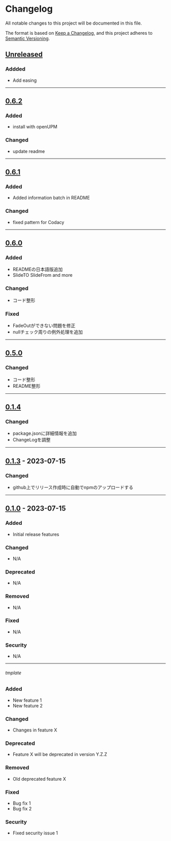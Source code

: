# Changelog

All notable changes to this project will be documented in this file.

The format is based on [Keep a Changelog](https://keepachangelog.com/en/1.0.0/),
and this project adheres to [Semantic Versioning](https://semver.org/spec/v2.0.0.html).

## [Unreleased]
### Addded
- Add easing

---
## [0.6.2]

### Added
- install with openUPM

### Changed
- update readme
---
## [0.6.1]

### Added
- Added information batch in README

### Changed
- fixed pattern for Codacy

---
## [0.6.0]

### Added
- READMEの日本語版追加
- SlideTO SlideFrom and more

### Changed
- コード整形

### Fixed
- FadeOutができない問題を修正
- nullチェック周りの例外処理を追加
---
## [0.5.0]

### Changed
- コード整形
- README整形
---

## [0.1.4]

### Changed
- package.jsonに詳細情報を追加
- ChangeLogを調整

---
## [0.1.3] - 2023-07-15

### Changed
- github上でリリース作成時に自動でnpmのアップロードする
---
## [0.1.0] - 2023-07-15

### Added
- Initial release features

### Changed
- N/A

### Deprecated
- N/A

### Removed
- N/A

### Fixed
- N/A

### Security
- N/A

---
###### tmplate

### Added
- New feature 1
- New feature 2

### Changed
- Changes in feature X

### Deprecated
- Feature X will be deprecated in version Y.Z.Z

### Removed
- Old deprecated feature X

### Fixed
- Bug fix 1
- Bug fix 2

### Security
- Fixed security issue 1

[Unreleased]: https://github.com/Matuyuhi/AnimationPro/compare/v0.6.2...HEAD
[0.1.0]: https://github.com/Matuyuhi/AnimationPro/releases/tag/v0.1
[0.1.3]: https://github.com/Matuyuhi/AnimationPro/releases/tag/v0.1.3
[0.1.4]: https://github.com/Matuyuhi/AnimationPro/releases/tag/v0.1.4
[0.5.0]: https://github.com/Matuyuhi/AnimationPro/releases/tag/v0.5.0
[0.6.0]: https://github.com/Matuyuhi/AnimationPro/releases/tag/v0.6.0
[0.6.1]: https://github.com/Matuyuhi/AnimationPro/releases/tag/v0.6.1
[0.6.2]: https://github.com/Matuyuhi/AnimationPro/releases/tag/v0.6.2